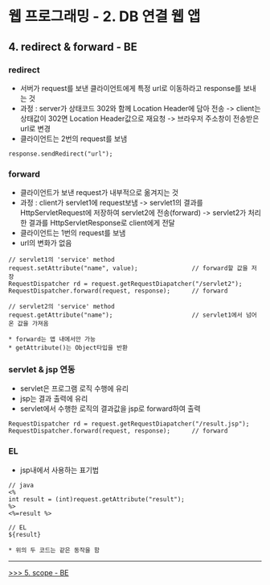 # 웹 프로그래밍 - 2. DB 연결 웹 앱

## 4. redirect & forward - BE

### redirect
- 서버가 request를 보낸 클라이언트에게 특정 url로 이동하라고 response를 보내는 것  
- 과정 : server가 상태코드 302와 함께 Location Header에 담아 전송 -> client는 상태값이 302면 Location Header값으로 재요청 -> 브라우저 주소창이 전송받은 url로 변경
- 클라이언트는 2번의 request를 보냄
```
response.sendRedirect("url");
```
### forward
- 클라이언트가 보낸 request가 내부적으로 옮겨지는 것
- 과정 : client가 servlet1에 request보냄 -> servlet1의 결과를 HttpServletRequest에 저장하여 servlet2에 전송(forward) -> servlet2가 처리한 결과를 HttpServletResponse로 client에게 전달
- 클라이언트는 1번의 request를 보냄
- url의 변화가 없음
```
// servlet1의 'service' method
request.setAttribute("name", value);               // forward할 값을 저장
RequestDispatcher rd = request.getRequestDiapatcher("/servlet2");
RequestDispatcher.forward(request, response);      // forward

// servlet2의 'service' method
request.getAttribute("name");                      // servlet1에서 넘어온 값을 가져옴

* forward는 앱 내에서만 가능
* getAttribute()는 Object타입을 반환
```
### servlet & jsp 연동
- servlet은 프로그램 로직 수행에 유리
- jsp는 결과 출력에 유리
- servlet에서 수행한 로직의 결과값을 jsp로 forward하여 출력
```
RequestDispatcher rd = request.getRequestDiapatcher("/result.jsp");
RequestDispatcher.forward(request, response);      // forward
```
### EL
- jsp내에서 사용하는 표기법
```
// java
<%
int result = (int)request.getAttribute("result");
%>
<%=result %>

// EL
${result}

* 위의 두 코드는 같은 동작을 함
```


-----
[>>> 5. scope - BE](https://github.com/tunaep5/Boostcourse/blob/master/BC_WebProgramming/2_DB%EC%97%B0%EA%B2%B0%EC%9B%B9%EC%95%B1/2-5_scope-BE.md)
